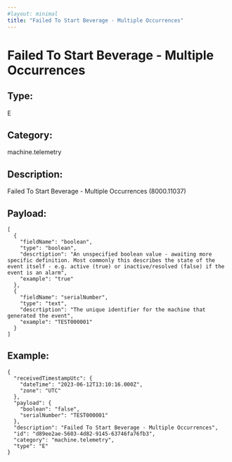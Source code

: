 ```yaml
---
#layout: minimal
title: "Failed To Start Beverage - Multiple Occurrences"
---
```


# Failed To Start Beverage - Multiple Occurrences

## Type:

E

## Category:

machine.telemetry

## Description: 

Failed To Start Beverage - Multiple Occurrences (8000.11037)

## Payload:

```
[
  {
    "fieldName": "boolean",
    "type": "boolean",
    "descrtiption": "An unspecified boolean value - awaiting more specific definition. Most commonly this describes the state of the event itself - e.g. active (true) or inactive/resolved (false) if the event is an alarm",
    "example": "true"
  },
  {
    "fieldName": "serialNumber",
    "type": "text",
    "descrtiption": "The unique identifier for the machine that generated the event",
    "example": "TEST000001"
  }
]
```

## Example:

```
{
  "receivedTimestampUtc": {
    "dateTime": "2023-06-12T13:10:16.000Z",
    "zone": "UTC"
  },
  "payload": {
    "boolean": "false",
    "serialNumber": "TEST000001"
  },
  "description": "Failed To Start Beverage - Multiple Occurrences",
  "id": "d89ee2ae-5603-4d82-9145-63746fa76fb3",
  "category": "machine.telemetry",
  "type": "E"
}
```
